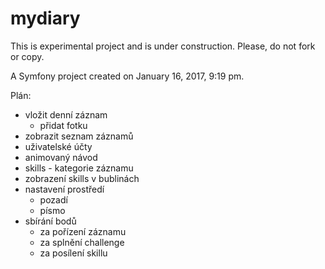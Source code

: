 mydiary
=======
This is experimental project and is under construction.
Please, do not fork or copy.

A Symfony project created on January 16, 2017, 9:19 pm.

Plán:
- vložit denní záznam
    - přidat fotku
- zobrazit seznam záznamů
- uživatelské účty
- animovaný návod
- skills - kategorie záznamu
- zobrazení skills v bublinách
- nastavení prostředí
    - pozadí
    - písmo
- sbírání bodů
    - za pořízení záznamu
    - za splnění challenge
    - za posílení skillu
 